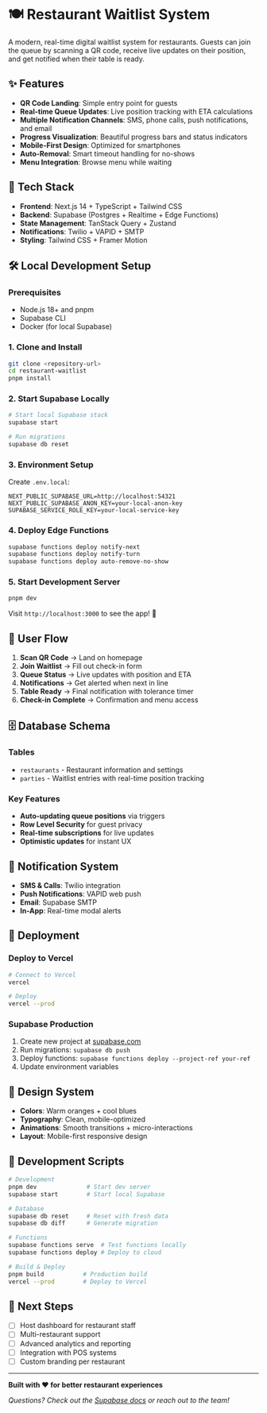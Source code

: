 
# 🍽️ Restaurant Waitlist System

A modern, real-time digital waitlist system for restaurants. Guests can join the queue by scanning a QR code, receive live updates on their position, and get notified when their table is ready.

## ✨ Features

- **QR Code Landing**: Simple entry point for guests
- **Real-time Queue Updates**: Live position tracking with ETA calculations
- **Multiple Notification Channels**: SMS, phone calls, push notifications, and email
- **Progress Visualization**: Beautiful progress bars and status indicators
- **Mobile-First Design**: Optimized for smartphones
- **Auto-Removal**: Smart timeout handling for no-shows
- **Menu Integration**: Browse menu while waiting

## 🚀 Tech Stack

- **Frontend**: Next.js 14 + TypeScript + Tailwind CSS
- **Backend**: Supabase (Postgres + Realtime + Edge Functions)
- **State Management**: TanStack Query + Zustand
- **Notifications**: Twilio + VAPID + SMTP
- **Styling**: Tailwind CSS + Framer Motion

## 🛠️ Local Development Setup

### Prerequisites

- Node.js 18+ and pnpm
- Supabase CLI
- Docker (for local Supabase)

### 1. Clone and Install

```bash
git clone <repository-url>
cd restaurant-waitlist
pnpm install
```

### 2. Start Supabase Locally

```bash
# Start local Supabase stack
supabase start

# Run migrations
supabase db reset
```

### 3. Environment Setup

Create `.env.local`:

```env
NEXT_PUBLIC_SUPABASE_URL=http://localhost:54321
NEXT_PUBLIC_SUPABASE_ANON_KEY=your-local-anon-key
SUPABASE_SERVICE_ROLE_KEY=your-local-service-key
```

### 4. Deploy Edge Functions

```bash
supabase functions deploy notify-next
supabase functions deploy notify-turn  
supabase functions deploy auto-remove-no-show
```

### 5. Start Development Server

```bash
pnpm dev
```

Visit `http://localhost:3000` to see the app! 🎉

## 📱 User Flow

1. **Scan QR Code** → Land on homepage
2. **Join Waitlist** → Fill out check-in form
3. **Queue Status** → Live updates with position and ETA
4. **Notifications** → Get alerted when next in line
5. **Table Ready** → Final notification with tolerance timer
6. **Check-in Complete** → Confirmation and menu access

## 🗄️ Database Schema

### Tables

- `restaurants` - Restaurant information and settings
- `parties` - Waitlist entries with real-time position tracking

### Key Features

- **Auto-updating queue positions** via triggers
- **Row Level Security** for guest privacy
- **Real-time subscriptions** for live updates
- **Optimistic updates** for instant UX

## 🔔 Notification System

- **SMS & Calls**: Twilio integration
- **Push Notifications**: VAPID web push
- **Email**: Supabase SMTP
- **In-App**: Real-time modal alerts

## 🚀 Deployment

### Deploy to Vercel

```bash
# Connect to Vercel
vercel

# Deploy
vercel --prod
```

### Supabase Production

1. Create new project at [supabase.com](https://supabase.com)
2. Run migrations: `supabase db push`
3. Deploy functions: `supabase functions deploy --project-ref your-ref`
4. Update environment variables

## 🎨 Design System

- **Colors**: Warm oranges + cool blues
- **Typography**: Clean, mobile-optimized
- **Animations**: Smooth transitions + micro-interactions
- **Layout**: Mobile-first responsive design

## 🧪 Development Scripts

```bash
# Development
pnpm dev              # Start dev server
supabase start        # Start local Supabase

# Database
supabase db reset     # Reset with fresh data
supabase db diff      # Generate migration

# Functions
supabase functions serve  # Test functions locally
supabase functions deploy # Deploy to cloud

# Build & Deploy
pnpm build           # Production build
vercel --prod        # Deploy to Vercel
```

## 🎯 Next Steps

- [ ] Host dashboard for restaurant staff
- [ ] Multi-restaurant support
- [ ] Advanced analytics and reporting
- [ ] Integration with POS systems
- [ ] Custom branding per restaurant

---

**Built with ❤️ for better restaurant experiences**

*Questions? Check out the [Supabase docs](https://supabase.com/docs) or reach out to the team!*
